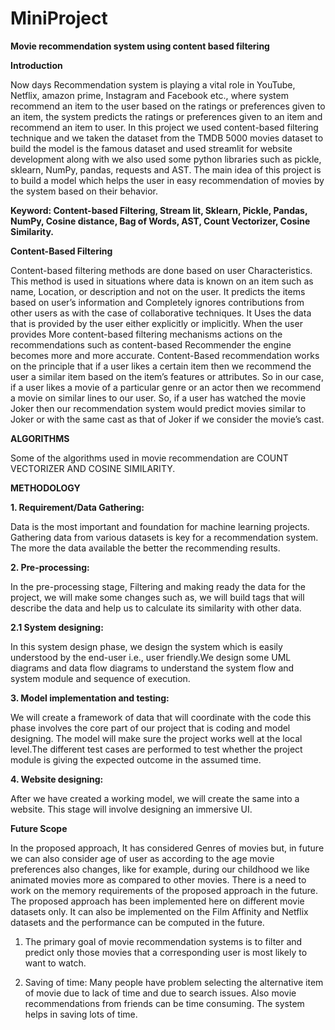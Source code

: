 # MiniProject

**Movie recommendation system using content based filtering**

**Introduction**

Now days Recommendation system is playing a vital role in YouTube, Netflix, amazon prime, 
Instagram and Facebook etc., where system recommend an item to the user based on the ratings or 
preferences given to an item, the system predicts the ratings or preferences given to an item and 
recommend an item to user.
In this project we used content-based filtering technique and we taken the dataset from the TMDB 
5000 movies dataset to build the model is the famous dataset and used streamlit for website 
development along with we also used some python libraries such as pickle, sklearn, NumPy, pandas, 
requests and AST. The main idea of this project is to build a model which helps the user in easy 
recommendation of movies by the system based on their behavior.

**Keyword:  Content-based Filtering, Stream lit, Sklearn, Pickle, Pandas, 
NumPy, Cosine distance, Bag of Words, AST, Count Vectorizer, Cosine Similarity.**

**Content-Based Filtering**

Content-based filtering methods are done based on user Characteristics. This method is used in 
situations where data is known on an item such as name, Location, or description and not on the user. 
It predicts the items based on user’s information and Completely ignores contributions from other 
users as with the case of collaborative techniques. It Uses the data that is provided by the user either 
explicitly or implicitly. When the user provides More content-based filtering mechanisms actions on 
the recommendations such as content-based Recommender the engine becomes more and more 
accurate.
Content-Based recommendation works on the principle that if a user likes a certain item then we 
recommend the user a similar item based on the item’s features or attributes. So in our case, if a user 
likes a movie of a particular genre or an actor then we recommend a movie on similar lines to our 
user. So, if a user has watched the movie Joker then our recommendation system would predict 
movies similar to Joker or with the same cast as that of Joker if we consider the movie’s cast.

**ALGORITHMS**

Some of the algorithms used in movie recommendation are COUNT VECTORIZER AND COSINE 
SIMILARITY.

**METHODOLOGY**

**1. Requirement/Data Gathering:**

Data is the most important and foundation for machine learning projects. Gathering data from various 
datasets is key for a recommendation system. The more the data available the better the 
recommending results.

**2. Pre-processing:**

In the pre-processing stage, Filtering and making ready the data for the project, we will make some 
changes such as, we will build tags that will describe the data and help us to calculate its similarity 
with other data.

**2.1 System designing:**

In this system design phase, we design the system which is easily understood by the end-user i.e., 
user friendly.We design some UML diagrams and data flow diagrams to understand the system flow 
and system module and sequence of execution.

**3. Model implementation and testing:**

We will create a framework of data that will coordinate with the code this phase involves the core 
part of our project that is coding and model designing. The model will make sure the project works 
well at the local level.The different test cases are performed to test whether the project module is 
giving the expected outcome in the assumed time.

**4. Website designing:**

After we have created a working model, we will create the same into a website. This stage will 
involve designing an immersive UI.

**Future Scope**
 
In the proposed approach, It has considered Genres of movies but, in future we can also consider 
age of user as according to the age movie preferences also changes, like for example, during our 
childhood we like animated movies more as compared to other movies. There is a need to work on 
the memory requirements of the proposed approach in the future. The proposed approach has been 
implemented here on different movie datasets only. It can also be implemented on the Film Affinity 
and Netflix datasets and the performance can be computed in the future.

1. The primary goal of movie recommendation systems is to filter and predict only those 
movies that a corresponding user is most likely to want to watch.

2. Saving of time: Many people have problem selecting the alternative item of movie due to 
lack of time and due to search issues. Also movie recommendations from friends can be 
time consuming. The system helps in saving lots of time.
